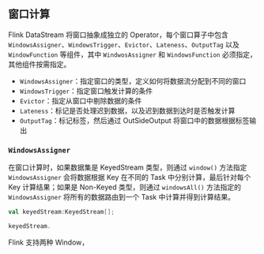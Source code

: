 ## 窗口计算

Flink DataStream 将窗口抽象成独立的 Operator，每个窗口算子中包含 `WindowsAssigner`、`WindowsTrigger`、`Evictor`、`Lateness`、`OutputTag` 以及 `WindowFunction` 等组件，其中 `WindwosAssigner` 和 `WindowsFunction` 必须指定，其他组件按需指定。

- `WindowsAssigner`：指定窗口的类型，定义如何将数据流分配到不同的窗口
- `WindowsTrigger`：指定窗口触发计算的条件
- `Evictor`：指定从窗口中剔除数据的条件
- `Lateness`：标记是否处理迟到数据，以及迟到数据到达时是否触发计算
- `OutputTag`：标记标签，然后通过 OutSideOutput 将窗口中的数据根据标签输出

### `WindowsAssigner`
在窗口计算时，如果数据集是 KeyedStream 类型，则通过 `window()` 方法指定 `WindowsAssigner` 会将数据根据 Key 在不同的 Task 中分别计算，最后针对每个 Key 计算结果；如果是 Non-Keyed 类型，则通过 `windowsAll()` 方法指定的 `WindowsAssigner` 将所有的数据路由到一个 Task 中计算并得到计算结果。
```scala
val keyedStream:KeyedStream[];

keyedStream.

```
Flink 支持两种 Window，